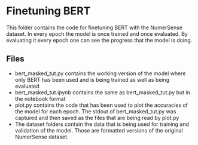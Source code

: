 # Finetuning BERT
This folder contains the code for finetuning BERT with the NumerSense dataset. In every epoch the model is once trained and once evaluated. By evaluating it every epoch one can see the progress that the model is doing. 

## Files
- bert_masked_tut.py contains the working version of the model where only BERT has been used and is being trained as well as being evaluated  
- bert_masked_tut.ipynb contains the same as bert_masked_tut.py but in the notebook format
- plot.py contains the code that has been used to plot the accuracies of the model for each epoch. The stdout of bert_masked_tut.py was captured and then saved as the files that are being read by plot.py
- The dataset folders contain the data that is being used for training and validation of the model. Those are formatted versions of the original NumerSense dataset.
